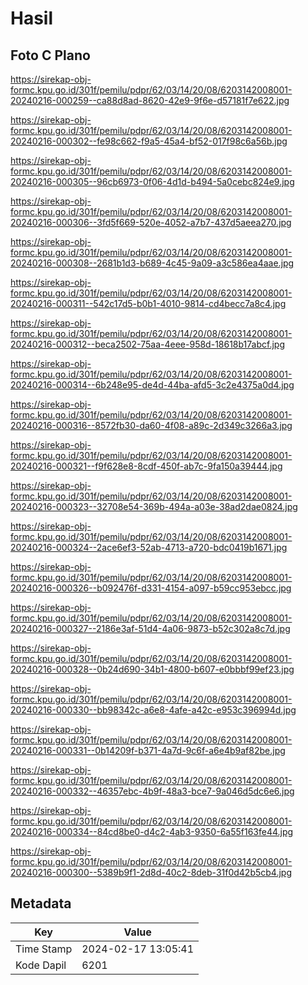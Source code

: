 # Hasil

## Foto C Plano

https://sirekap-obj-formc.kpu.go.id/301f/pemilu/pdpr/62/03/14/20/08/6203142008001-20240216-000259--ca88d8ad-8620-42e9-9f6e-d57181f7e622.jpg

https://sirekap-obj-formc.kpu.go.id/301f/pemilu/pdpr/62/03/14/20/08/6203142008001-20240216-000302--fe98c662-f9a5-45a4-bf52-017f98c6a56b.jpg

https://sirekap-obj-formc.kpu.go.id/301f/pemilu/pdpr/62/03/14/20/08/6203142008001-20240216-000305--96cb6973-0f06-4d1d-b494-5a0cebc824e9.jpg

https://sirekap-obj-formc.kpu.go.id/301f/pemilu/pdpr/62/03/14/20/08/6203142008001-20240216-000306--3fd5f669-520e-4052-a7b7-437d5aeea270.jpg

https://sirekap-obj-formc.kpu.go.id/301f/pemilu/pdpr/62/03/14/20/08/6203142008001-20240216-000308--2681b1d3-b689-4c45-9a09-a3c586ea4aae.jpg

https://sirekap-obj-formc.kpu.go.id/301f/pemilu/pdpr/62/03/14/20/08/6203142008001-20240216-000311--542c17d5-b0b1-4010-9814-cd4becc7a8c4.jpg

https://sirekap-obj-formc.kpu.go.id/301f/pemilu/pdpr/62/03/14/20/08/6203142008001-20240216-000312--beca2502-75aa-4eee-958d-18618b17abcf.jpg

https://sirekap-obj-formc.kpu.go.id/301f/pemilu/pdpr/62/03/14/20/08/6203142008001-20240216-000314--6b248e95-de4d-44ba-afd5-3c2e4375a0d4.jpg

https://sirekap-obj-formc.kpu.go.id/301f/pemilu/pdpr/62/03/14/20/08/6203142008001-20240216-000316--8572fb30-da60-4f08-a89c-2d349c3266a3.jpg

https://sirekap-obj-formc.kpu.go.id/301f/pemilu/pdpr/62/03/14/20/08/6203142008001-20240216-000321--f9f628e8-8cdf-450f-ab7c-9fa150a39444.jpg

https://sirekap-obj-formc.kpu.go.id/301f/pemilu/pdpr/62/03/14/20/08/6203142008001-20240216-000323--32708e54-369b-494a-a03e-38ad2dae0824.jpg

https://sirekap-obj-formc.kpu.go.id/301f/pemilu/pdpr/62/03/14/20/08/6203142008001-20240216-000324--2ace6ef3-52ab-4713-a720-bdc0419b1671.jpg

https://sirekap-obj-formc.kpu.go.id/301f/pemilu/pdpr/62/03/14/20/08/6203142008001-20240216-000326--b092476f-d331-4154-a097-b59cc953ebcc.jpg

https://sirekap-obj-formc.kpu.go.id/301f/pemilu/pdpr/62/03/14/20/08/6203142008001-20240216-000327--2186e3af-51d4-4a06-9873-b52c302a8c7d.jpg

https://sirekap-obj-formc.kpu.go.id/301f/pemilu/pdpr/62/03/14/20/08/6203142008001-20240216-000328--0b24d690-34b1-4800-b607-e0bbbf99ef23.jpg

https://sirekap-obj-formc.kpu.go.id/301f/pemilu/pdpr/62/03/14/20/08/6203142008001-20240216-000330--bb98342c-a6e8-4afe-a42c-e953c396994d.jpg

https://sirekap-obj-formc.kpu.go.id/301f/pemilu/pdpr/62/03/14/20/08/6203142008001-20240216-000331--0b14209f-b371-4a7d-9c6f-a6e4b9af82be.jpg

https://sirekap-obj-formc.kpu.go.id/301f/pemilu/pdpr/62/03/14/20/08/6203142008001-20240216-000332--46357ebc-4b9f-48a3-bce7-9a046d5dc6e6.jpg

https://sirekap-obj-formc.kpu.go.id/301f/pemilu/pdpr/62/03/14/20/08/6203142008001-20240216-000334--84cd8be0-d4c2-4ab3-9350-6a55f163fe44.jpg

https://sirekap-obj-formc.kpu.go.id/301f/pemilu/pdpr/62/03/14/20/08/6203142008001-20240216-000300--5389b9f1-2d8d-40c2-8deb-31f0d42b5cb4.jpg


## Metadata

| Key        | Value               |
| ---------- | ------------------- |
| Time Stamp | 2024-02-17 13:05:41 |
| Kode Dapil | 6201                |



